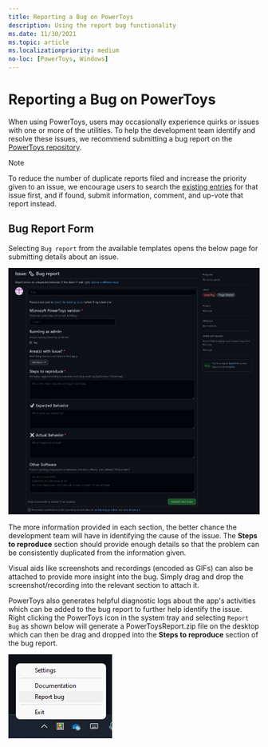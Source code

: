 ```yaml
---
title: Reporting a Bug on PowerToys
description: Using the report bug functionality 
ms.date: 11/30/2021
ms.topic: article
ms.localizationpriority: medium
no-loc: [PowerToys, Windows]
---
```


# Reporting a Bug on PowerToys

When using PowerToys, users may occasionally experience quirks or issues with one or more of the utilities. To help the development team identify and resolve these issues, we recommend submitting a bug report on the [PowerToys repository](https://github.com/microsoft/PowerToys/issues/new/choose).

> [!NOTE]
> To reduce the number of duplicate reports filed and increase the priority given to an issue, we encourage users to search the [existing entries](https://github.com/microsoft/PowerToys/issues) for that issue first, and if found, submit information, comment, and up-vote that report instead.

## Bug Report Form

Selecting `Bug report` from the available templates opens the below page for submitting details about an issue.

![Bug report template](../images/pt-bug-report-template.png)

The more information provided in each section, the better chance the development team will have in identifying the cause of the issue. The **Steps to reproduce** section should provide enough details so that the problem can be consistently duplicated from the information given.

Visual aids like screenshots and recordings (encoded as GIFs) can also be attached to provide more insight into the bug. Simply drag and drop the screenshot/recording into the relevant section to attach it. 

PowerToys also generates helpful diagnostic logs about the app's activities which can be added to the bug report to further help identify the issue. Right clicking the PowerToys icon in the system tray and selecting `Report Bug` as shown below will generate a PowerToysReport.zip file on the desktop which can then be drag and dropped into the **Steps to reproduce** section of the bug report.

![Bug Report Tool](../images/pt-report-bug.png)